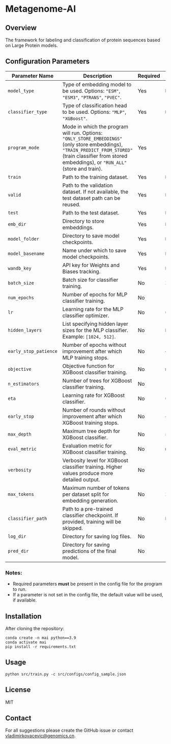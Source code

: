 # Metagenome-AI

## Overview

The framework for labeling and classification of protein sequences based on Large Protein models.

## Configuration Parameters

| Parameter Name        | Description                                                                                                                                                                                                | Required | Default Value    |
|-----------------------|------------------------------------------------------------------------------------------------------------------------------------------------------------------------------------------------------------|----------|------------------|
| `model_type`          | Type of embedding model to be used. Options: `"ESM"`, `"ESM3"`, `"PTRANS"`, `"PVEC"`.                                                                                                                      | Yes      | `None`           |
| `classifier_type`     | Type of classification head to be used. Options: `"MLP"`, `"XGBoost"`.                                                                                                                                     | Yes      | `None`           |
| `program_mode`        | Mode in which the program will run. Options: `"ONLY_STORE_EMBEDDINGS"` (only store embeddings), `"TRAIN_PREDICT_FROM_STORED"` (train classifier from stored embeddings), or `"RUN_ALL"` (store and train). | Yes      | `"RUN_ALL"`      |
| `train`               | Path to the training dataset.                                                                                                                                                                              | Yes      | `None`           |
| `valid`               | Path to the validation dataset. If not available, the test dataset path can be reused.                                                                                                                     | Yes      | `None`           |
| `test`                | Path to the test dataset.                                                                                                                                                                                  | Yes      | `None`           |
| `emb_dir`             | Directory to store embeddings.                                                                                                                                                                             | Yes      | `None`           |
| `model_folder`        | Directory to save model checkpoints.                                                                                                                                                                       | Yes      | `None`           |
| `model_basename`      | Name under which to save model checkpoints.                                                                                                                                                                | Yes      | `None`           |
| `wandb_key`           | API key for Weights and Biases tracking.                                                                                                                                                                   | Yes      | `None`           |
| `batch_size`          | Batch size for classifier training.                                                                                                                                                                        | No       | `32`             |
| `num_epochs`          | Number of epochs for MLP classifier training.                                                                                                                                                              | No       | `10`             |
| `lr`                  | Learning rate for the MLP classifier optimizer.                                                                                                                                                            | No       | `0.001`          |
| `hidden_layers`       | List specifying hidden layer sizes for the MLP classifier. Example: `[1024, 512]`.                                                                                                                         | No       | `None`           |
| `early_stop_patience` | Number of epochs without improvement after which MLP training stops.                                                                                                                                       | No       | `4`              |
| `objective`           | Objective function for XGBoost classifier training.                                                                                                                                                        | No       | `multi:softmax`  |
| `n_estimators`        | Number of trees for XGBoost classifier training.                                                                                                                                                           | No       | `10`             |
| `eta`                 | Learning rate for XGBoost classifier.                                                                                                                                                                      | No       | `0.001`          |
| `early_stop`          | Number of rounds without improvement after which XGBoost training stops.                                                                                                                                   | No       | `4`              |
| `max_depth`           | Maximum tree depth for XGBoost classifier.                                                                                                                                                                 | No       | `8`              |
| `eval_metric`         | Evaluation metric for XGBoost classifier training.                                                                                                                                                         | No       | `mlogloss`       |
| `verbosity`           | Verbosity level for XGBoost classifier training. Higher values produce more detailed output.                                                                                                               | No       | `1`              |
| `max_tokens`          | Maximum number of tokens per dataset split for embedding generation.                                                                                                                                       | No       | `2500`           |
| `classifier_path`     | Path to a pre-trained classifier checkpoint. If provided, training will be skipped.                                                                                                                        | No       | `None`           |
| `log_dir`             | Directory for saving log files.                                                                                                                                                                            | No       | `./logs/`        |
| `pred_dir`            | Directory for saving predictions of the final model.                                                                                                                                                       | No       | `./predictions/` |

### Notes:
- Required parameters **must** be present in the config file for the program to run.
- If a parameter is not set in the config file, the default value will be used, if available.

## Installation
After cloning the repository:
```cd Metagenome-AI
conda create -n mai python==3.9
conda activate mai
pip install -r requirements.txt
```
## Usage

`python src/train.py -c src/configs/config_sample.json`


## License

MIT

## Contact

For all suggestions please create the GitHub issue or contact vladimirkovacevic@genomics.cn.
